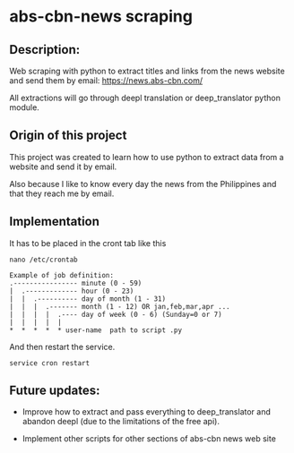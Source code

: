 # abs-cbn-news scraping

## Description:

Web scraping with python to extract titles and links from the news website and send them by email: https://news.abs-cbn.com/

All extractions will go through deepl translation or deep_translator python module.

## Origin of this project

This project was created to learn how to use python to extract data from a website and send it by email.

Also because I like to know every day the news from the Philippines and that they reach me by email.

## Implementation

It has to be placed in the cront tab like this

``nano /etc/crontab``

```
Example of job definition:
.---------------- minute (0 - 59)
|  .------------- hour (0 - 23)
|  |  .---------- day of month (1 - 31)
|  |  |  .------- month (1 - 12) OR jan,feb,mar,apr ...
|  |  |  |  .---- day of week (0 - 6) (Sunday=0 or 7)
|  |  |  |  |
*  *  *  *  * user-name  path to script .py
```
And then restart the service.

``service cron restart``

## Future updates:

- Improve how to extract and pass everything to deep_translator and abandon deepl (due to the limitations of the free api).

- Implement other scripts for other sections of abs-cbn news web site